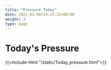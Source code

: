 ```yaml
---
title: "Pressure Today"
date: 2021-03-06T19:15:22+08:00
weight: 3
type: page
---
```


# Today's Pressure

{{<include-html "/static/Today_pressure.html">}}
